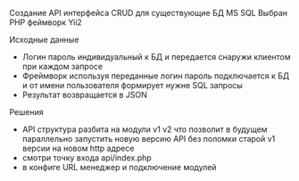 
Создание API интерфейса CRUD для существующие БД MS SQL
Выбран PHP феймворк Yii2

Исходные данные
- Логин пароль индивидуальный к БД и передается снаружи клиентом при каждом запросе
- Фреймворк используя переданные логин пароль подключается к БД и от имени пользователя формирует нужне SQL запросы 
- Результат возвращается в JSON

Решения
- API структура разбита на модули v1 v2 что позволит в будущем параллельно запустить новую версию API без поломки старой v1 версии
на новом http адресе
- смотри точку входа api/index.php
- в конфиге URL менеджер и подключение модулей 
